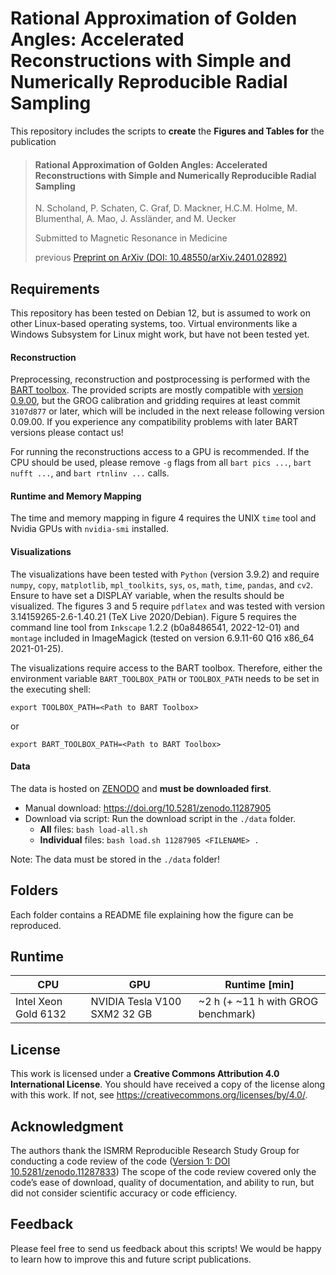 # Rational Approximation of Golden Angles: Accelerated Reconstructions with Simple and Numerically Reproducible Radial Sampling

This repository includes the scripts to **create** the **Figures and Tables for** the publication

> #### Rational Approximation of Golden Angles: Accelerated Reconstructions with Simple and Numerically Reproducible Radial Sampling
> N. Scholand, P. Schaten, C. Graf, D. Mackner, H.C.M. Holme, M. Blumenthal, A. Mao, J. Assländer, and M. Uecker
>
> Submitted to Magnetic Resonance in Medicine
> 
> previous [Preprint on ArXiv (DOI: 10.48550/arXiv.2401.02892)](https://doi.org/10.48550/arXiv.2401.02892)


## Requirements
This repository has been tested on Debian 12, but is assumed to work on other Linux-based operating systems, too.
Virtual environments like a Windows Subsystem for Linux might work, but have not been tested yet.

#### Reconstruction
Preprocessing, reconstruction and postprocessing is performed with the [BART toolbox](https://github.com/mrirecon/bart).
The provided scripts are mostly compatible with [version 0.9.00](https://doi.org/10.5281/zenodo.10277939), but the GROG calibration and gridding requires at least commit `3107d877` or later, which will be included in the next release following version 0.09.00.
If you experience any compatibility problems with later BART versions please contact us!

For running the reconstructions access to a GPU is recommended.
If the CPU should be used, please remove `-g` flags from all `bart pics ...`, `bart nufft ...`, and `bart rtnlinv ...` calls.

#### Runtime and Memory Mapping
The time and memory mapping in figure 4 requires the UNIX `time` tool and Nvidia GPUs with `nvidia-smi` installed.

#### Visualizations
<!-- FIXME: Update dependencies -->
The visualizations have been tested with `Python` (version 3.9.2) and require `numpy`, `copy`, `matplotlib`, `mpl_toolkits`, `sys`, `os`, `math`, `time`, `pandas`, and `cv2`. Ensure to have set a DISPLAY variable, when the results should be visualized.
The figures 3 and 5 require `pdflatex` and was tested with version 3.14159265-2.6-1.40.21 (TeX Live 2020/Debian).
Figure 5 requires the command line tool from `Inkscape` 1.2.2 (b0a8486541, 2022-12-01) and `montage` included in ImageMagick (tested on version 6.9.11-60 Q16 x86_64 2021-01-25).

The visualizations require access to the BART toolbox. Therefore, either the environment variable `BART_TOOLBOX_PATH` or `TOOLBOX_PATH` needs to be set in the executing shell:
```code=bash
export TOOLBOX_PATH=<Path to BART Toolbox>
```
or
```code=bash
export BART_TOOLBOX_PATH=<Path to BART Toolbox>
```


#### Data
The data is hosted on [ZENODO](https://zenodo.org/) and **must be downloaded first**.

* Manual download: https://doi.org/10.5281/zenodo.11287905
* Download via script: Run the download script in the `./data` folder.
  * **All** files: `bash load-all.sh`
  * **Individual** files: `bash load.sh 11287905 <FILENAME> . `

Note: The data must be stored in the `./data` folder!


## Folders
Each folder contains a README file explaining how the figure can be reproduced.

## Runtime

|    CPU   |   GPU   | **Runtime** [min] |
| -------- | ------- | ------- |
| Intel Xeon Gold 6132 | NVIDIA Tesla V100 SXM2 32 GB  | ~2 h (+ ~11 h with GROG benchmark) |


## License
This work is licensed under a **Creative Commons Attribution 4.0 International License**.
You should have received a copy of the license along with this
work. If not, see <https://creativecommons.org/licenses/by/4.0/>.


## Acknowledgment

The authors thank the ISMRM Reproducible Research Study Group for conducting a code review of the code ([Version 1: DOI 10.5281/zenodo.11287833](https://doi.org/10.5281/zenodo.11287833)) The scope of the code review covered only the code’s ease of download, quality of documentation, and ability to run, but did not consider scientific accuracy or code efficiency.


## Feedback
Please feel free to send us feedback about this scripts!
We would be happy to learn how to improve this and future script publications.

